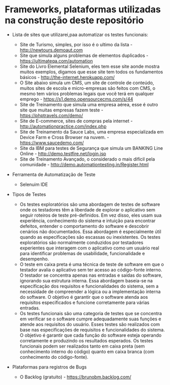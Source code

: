 # Frameworks, plataformas utilizadas na construção deste repositório 

* Lista de sites que utilizarei,paa automatizar os testes funcionais: 
  * Site de Turismo, simples, por isso é o ultimo da lista - <http://newtours.demoaut.com>
  * Site que simula alguns problemas de elementos duplicados - <https://ultimateqa.com/automation>
  * Site do Livro Elemental Selenium, eles tem esse site aonde mostra muitos exemplos, digamos que esse site tem todos os fundamentos básicos - <http://the-internet.herokuapp.com/>
  * O Site abaixo simula um CMS, um site de controle de conteúdo, muitos sites de escola e micro-empresas são feitos com CMS, o mesmo tem vários problemas legais que você terá em qualquer emprego - <https://s1.demo.opensourcecms.com/s/44>
  * Site de Treinamento que simula uma empresa aérea, esse é outro site que muitas empresas fazem teste - <https://phptravels.com/demo/>
  * Site de E-commerce, sites de compras pela internet - <http://automationpractice.com/index.php>
  * Site de Treinamento da Sauce Labs, uma empresa especializada em Device Farm e Cross Browser na nuvem. - <https://www.saucedemo.com/>
  * Site da IBM para testes de Segurança que simula um BANKING Line Online - <http://demo.testfire.net/login.jsp>
  * Site de Treinamento Avançado, o considerado o mais difícil pela comunidade  - <http://demo.automationtesting.in/Register.html>
  
* Ferramenta de Automatização de Teste 
  * Selenuim IDE 
  
* Tipos de Testes
  * Os testes exploratórios são uma abordagem de testes de software onde os testadores têm a liberdade de explorar o aplicativo sem seguir roteiros de teste pré-definidos. Em vez disso, eles usam sua experiência, conhecimento do sistema e intuição para encontrar defeitos, entender o comportamento do software e descobrir cenários não documentados. Essa abordagem é especialmente útil quando as especificações são escassas ou inexistentes. Os testes exploratórios são normalmente conduzidos por testadores experientes que interagem com o aplicativo como um usuário real para identificar problemas de usabilidade, funcionalidade e desempenho.
  * O teste em caixa preta é uma técnica de teste de software em que o testador avalia o aplicativo sem ter acesso ao código-fonte interno. O testador se concentra apenas nas entradas e saídas do software, ignorando sua estrutura interna. Essa abordagem baseia-se na especificação dos requisitos e funcionalidades do sistema, sem a necessidade de compreender a lógica ou a implementação interna do software. O objetivo é garantir que o software atenda aos requisitos especificados e funcione corretamente para várias entradas.
  * Os testes funcionais são uma categoria de testes que se concentra em verificar se o software cumpre adequadamente suas funções e atende aos requisitos do usuário. Esses testes são realizados com base nas especificações de requisitos e funcionalidades do sistema. O objetivo é garantir que cada função do software esteja operando corretamente e produzindo os resultados esperados. Os testes funcionais podem ser realizados tanto em caixa preta (sem conhecimento interno do código) quanto em caixa branca (com conhecimento do código-fonte).

* Plataformas para registros de Bugs  
  * O Backlog (gratuito) - <https://brunobm.backlog.com/>
